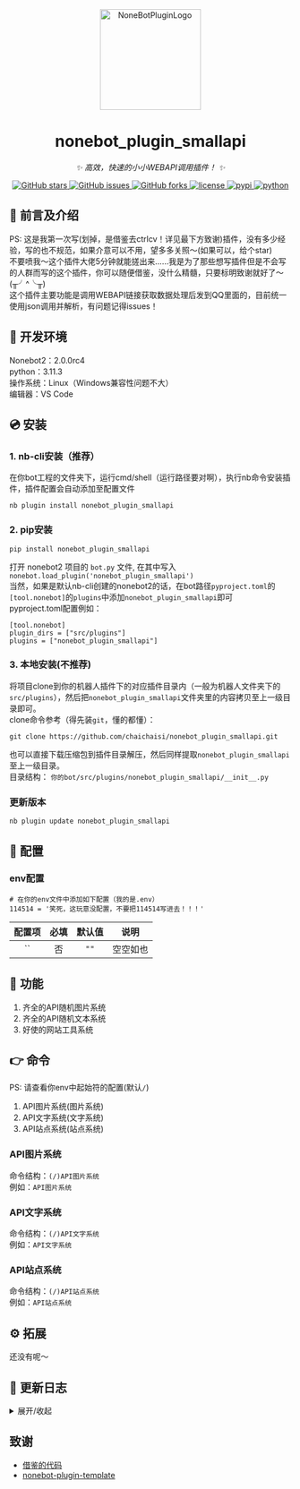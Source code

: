 <div align="center">
  <a href="https://v2.nonebot.dev/store"><img src="https://v2.nonebot.dev/logo.png" width="180" height="180" alt="NoneBotPluginLogo"></a>
  <br>
</div>

<div align="center">

# nonebot_plugin_smallapi

_✨ 高效，快速的小小WEBAPI调用插件！ ✨_


<a href="https://github.com/chaichaisi/nonebot_plugin_smallapi/stargazers">
    <img alt="GitHub stars" src="https://img.shields.io/github/stars/chaichaisi/nonebot_plugin_smallapi?color=%09%2300BFFF&style=flat-square">
</a>
<a href="https://github.com/chaichaisi/nonebot_plugin_smallapi/issues">
    <img alt="GitHub issues" src="https://img.shields.io/github/issues/chaichaisi/nonebot_plugin_smallapi?color=Emerald%20green&style=flat-square">
</a>
<a href="https://github.com/chaichaisi/nonebot_plugin_smallapi/network">
    <img alt="GitHub forks" src="https://img.shields.io/github/forks/chaichaisi/nonebot_plugin_smallapi?color=%2300BFFF&style=flat-square">
</a>
<a href="./LICENSE">
    <img src="https://img.shields.io/github/license/chaichaisi/nonebot_plugin_smallapi.svg" alt="license">
</a>
<a href="https://pypi.python.org/pypi/nonebot_plugin_smallapi">
    <img src="https://img.shields.io/pypi/v/nonebot_plugin_smallapi.svg" alt="pypi">
</a>
<a href="https://www.python.org">
    <img src="https://img.shields.io/badge/python-3.10+-blue.svg" alt="python">
</a>

</div>


## 📖 前言及介绍

PS: 这是我第一次写(划掉，是借鉴去ctrlcv！详见最下方致谢)插件，没有多少经验，写的也不规范，如果介意可以不用，望多多关照～(如果可以，给个star)  
不要喷我～这个插件大佬5分钟就能搓出来……我是为了那些想写插件但是不会写的人群而写的这个插件，你可以随便借鉴，没什么精髓，只要标明致谢就好了～(╥╯^╰╥)  
这个插件主要功能是调用WEBAPI链接获取数据处理后发到QQ里面的，目前统一使用json调用并解析，有问题记得issues！

## 🔧 开发环境
Nonebot2：2.0.0rc4  
python：3.11.3  
操作系统：Linux（Windows兼容性问题不大）  
编辑器：VS Code

## 💿 安装  

### 1. nb-cli安装（推荐）

在你bot工程的文件夹下，运行cmd/shell（运行路径要对啊），执行nb命令安装插件，插件配置会自动添加至配置文件  
```
nb plugin install nonebot_plugin_smallapi
```

### 2. pip安装
```
pip install nonebot_plugin_smallapi
```  
打开 nonebot2 项目的 ```bot.py``` 文件, 在其中写入  
```nonebot.load_plugin('nonebot_plugin_smallapi')```  
当然，如果是默认nb-cli创建的nonebot2的话，在bot路径```pyproject.toml```的```[tool.nonebot]```的```plugins```中添加```nonebot_plugin_smallapi```即可  
pyproject.toml配置例如：  
``` 
[tool.nonebot]
plugin_dirs = ["src/plugins"]
plugins = ["nonebot_plugin_smallapi"]
``` 

### 3. 本地安装(不推荐)

将项目clone到你的机器人插件下的对应插件目录内（一般为机器人文件夹下的`src/plugins`），然后把`nonebot_plugin_smallapi`文件夹里的内容拷贝至上一级目录即可。  
clone命令参考（得先装`git`，懂的都懂）：
```
git clone https://github.com/chaichaisi/nonebot_plugin_smallapi.git
``` 
也可以直接下载压缩包到插件目录解压，然后同样提取`nonebot_plugin_smallapi`至上一级目录。  
目录结构： ```你的bot/src/plugins/nonebot_plugin_smallapi/__init__.py```  

### 更新版本
```
nb plugin update nonebot_plugin_smallapi
```

## 🔧 配置

### env配置
```
# 在你的env文件中添加如下配置（我的是.env）  
114514 = '笑死，这玩意没配置，不要把114514写进去！！！'

```
|       配置项        | 必填 | 默认值  |                      说明                      |  
|:----------------:|:----:|:----:|:----------------------------:|  
| `` | 否 | `""` | 空空如也 |



## 🎉 功能
  
  1. 齐全的API随机图片系统  
  2. 齐全的API随机文本系统  
  3. 好使的网站工具系统

## 👉 命令
  
  PS: 请查看你env中起始符的配置(默认```/```)  
  1. API图片系统(图片系统)  
  2. API文字系统(文字系统)
  3. API站点系统(站点系统)

### API图片系统
命令结构：```(/)API图片系统```  
例如：```API图片系统```  

### API文字系统
命令结构：```(/)API文字系统```  
例如：```API文字系统```  

### API站点系统
命令结构：```(/)API站点系统```  
例如：```API站点系统```

## ⚙ 拓展
 
 还没有呢～

## 📝 更新日志

<details>
<summary>展开/收起</summary>

### 1.0.0

- 插件初次发布

### 1.0.1

- 修复依赖问题  

### 1.0.2
  
- 梅开二度  
  
### 1.0.3  
  
- 梅开三度，终于修好了依赖

### 1.0.4

- 更换稳定API, 修复部分Bug

### 1.0.5

- 修复ip查询中的致命语法错误

### 1.0.6

- 维护更新，蟒蛇(Python)版本要求最低改为3.10

### 1.0.7

- 优化更新
</details>

## 致谢
- [借鉴的代码](https://github.com/lgc-NB2Dev/ShigureBot/blob/main/src/plugins/shigure_bot/plugins/site_tool/__main__.py)
- [nonebot-plugin-template](https://github.com/A-kirami/nonebot-plugin-template)
